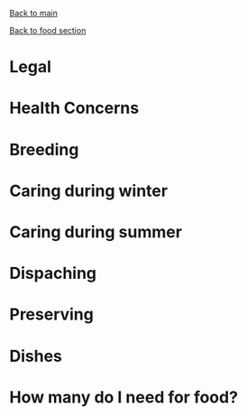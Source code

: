 [Back to main](../../README.md)

[Back to food section](../food.md)


Legal
=====

Health Concerns
===============

Breeding
========

Caring during winter
====================

Caring during summer
====================

Dispaching
==========

Preserving
==========

Dishes
======

How many do I need for food?
============================

